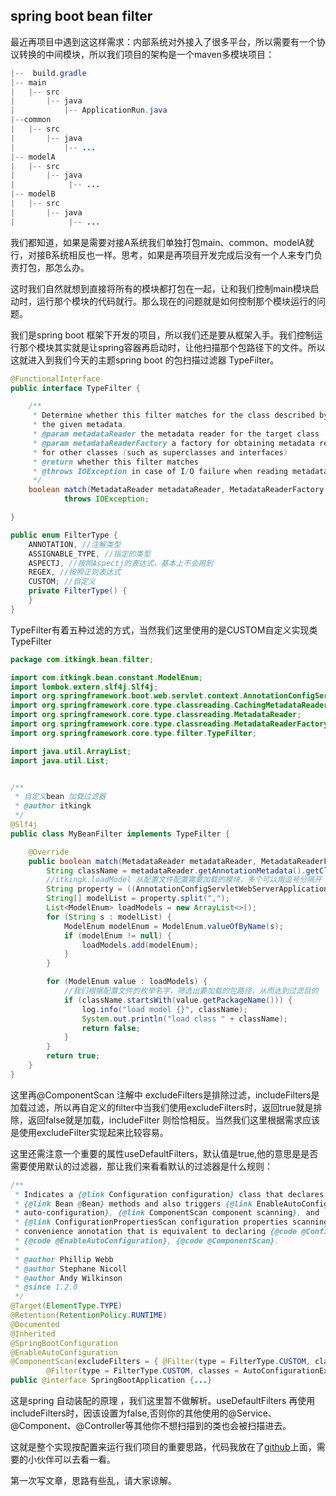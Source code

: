 ## spring boot bean filter 

最近再项目中遇到这这样需求：内部系统对外接入了很多平台，所以需要有一个协议转换的中间模块，所以我们项目的架构是一个maven多模块项目：

```java
|--  build.gradle
|-- main
|	|-- src
|		|-- java
|			|-- ApplicationRun.java
|--common
|	|-- src
|		|-- java
|		    |-- ...
|-- modelA
|	|-- src
|		|-- java
|	         |-- ...
|-- modelB
|	|-- src
|		|-- java
|	         |-- ...
```

我们都知道，如果是需要对接A系统我们单独打包main、common、modelA就行，对接B系统相反也一样。思考，如果是再项目开发完成后没有一个人来专门负责打包，那怎么办。

这时我们自然就想到直接将所有的模块都打包在一起，让和我们控制main模块启动时，运行那个模块的代码就行。那么现在的问题就是如何控制那个模块运行的问题。

我们是spring boot 框架下开发的项目，所以我们还是要从框架入手。我们控制运行那个模块其实就是让spring容器再启动时，让他扫描那个包路径下的文件。所以这就进入到我们今天的主题spring boot 的包扫描过滤器 TypeFilter。

```java
@FunctionalInterface
public interface TypeFilter {

	/**
	 * Determine whether this filter matches for the class described by
	 * the given metadata.
	 * @param metadataReader the metadata reader for the target class
	 * @param metadataReaderFactory a factory for obtaining metadata readers
	 * for other classes (such as superclasses and interfaces)
	 * @return whether this filter matches
	 * @throws IOException in case of I/O failure when reading metadata
	 */
	boolean match(MetadataReader metadataReader, MetadataReaderFactory metadataReaderFactory)
			throws IOException;

}
```

```java
public enum FilterType {
    ANNOTATION, //注解类型
    ASSIGNABLE_TYPE, //指定的类型
    ASPECTJ, //按照Aspectj的表达式，基本上不会用到
    REGEX, //按照正则表达式
    CUSTOM; //自定义
    private FilterType() {
    }
}
```

TypeFilter有着五种过滤的方式，当然我们这里使用的是CUSTOM自定义实现类TypeFilter

```java
package com.itkingk.bean.filter;

import com.itkingk.bean.constant.ModelEnum;
import lombok.extern.slf4j.Slf4j;
import org.springframework.boot.web.servlet.context.AnnotationConfigServletWebServerApplicationContext;
import org.springframework.core.type.classreading.CachingMetadataReaderFactory;
import org.springframework.core.type.classreading.MetadataReader;
import org.springframework.core.type.classreading.MetadataReaderFactory;
import org.springframework.core.type.filter.TypeFilter;

import java.util.ArrayList;
import java.util.List;


/**
 * 自定义bean 加载过滤器
 * @author itkingk
 */
@Slf4j
public class MyBeanFilter implements TypeFilter {

    @Override
    public boolean match(MetadataReader metadataReader, MetadataReaderFactory metadataReaderFactory) {
        String className = metadataReader.getAnnotationMetadata().getClassName();
        //itkingk.loadModel 从配置文件配置需要加载的模块，多个可以用逗号分隔开
        String property = ((AnnotationConfigServletWebServerApplicationContext) ((CachingMetadataReaderFactory) metadataReaderFactory).getResourceLoader()).getEnvironment().getProperty("itkingk.loadModel");
        String[] modelList = property.split(",");
        List<ModelEnum> loadModels = new ArrayList<>();
        for (String s : modelList) {
            ModelEnum modelEnum = ModelEnum.valueOfByName(s);
            if (modelEnum != null) {
                loadModels.add(modelEnum);
            }
        }

        for (ModelEnum value : loadModels) {
            //我们根据配置文件的枚举名字，筛选出要加载的包路径，从而达到过滤目的
            if (className.startsWith(value.getPackageName())) {
                log.info("load model {}", className);
                System.out.println("load class " + className);
                return false;
            }
        }
        return true;
    }
}
```

这里再@ComponentScan 注解中 excludeFilters是排除过滤，includeFilters是加载过滤，所以再自定义的filter中当我们使用excludeFilters时，返回true就是排除，返回false就是加载，includeFilter 则恰恰相反。当然我们这里根据需求应该是使用excludeFilter实现起来比较容易。

这里还需注意一个重要的属性useDefaultFilters，默认值是true,他的意思是是否需要使用默认的过滤器，那让我们来看看默认的过滤器是什么规则：

```java
/**
 * Indicates a {@link Configuration configuration} class that declares one or more
 * {@link Bean @Bean} methods and also triggers {@link EnableAutoConfiguration
 * auto-configuration}, {@link ComponentScan component scanning}, and
 * {@link ConfigurationPropertiesScan configuration properties scanning}. This is a
 * convenience annotation that is equivalent to declaring {@code @Configuration},
 * {@code @EnableAutoConfiguration}, {@code @ComponentScan}.
 *
 * @author Phillip Webb
 * @author Stephane Nicoll
 * @author Andy Wilkinson
 * @since 1.2.0
 */
@Target(ElementType.TYPE)
@Retention(RetentionPolicy.RUNTIME)
@Documented
@Inherited
@SpringBootConfiguration
@EnableAutoConfiguration
@ComponentScan(excludeFilters = { @Filter(type = FilterType.CUSTOM, classes = TypeExcludeFilter.class),
		@Filter(type = FilterType.CUSTOM, classes = AutoConfigurationExcludeFilter.class) })
public @interface SpringBootApplication {...}
```

这是spring 自动装配的原理 ，我们这里暂不做解析。useDefaultFilters 再使用includeFilters时，因该设置为false,否则你的其他使用的@Service、@Component、@Controller等其他你不想扫描到的类也会被扫描进去。

这就是整个实现按配置来运行我们项目的重要思路，代码我放在了[github](http://github.com/fispersonl/beanFilter)上面，需要的小伙伴可以去看一看。


第一次写文章，思路有些乱，请大家谅解。
